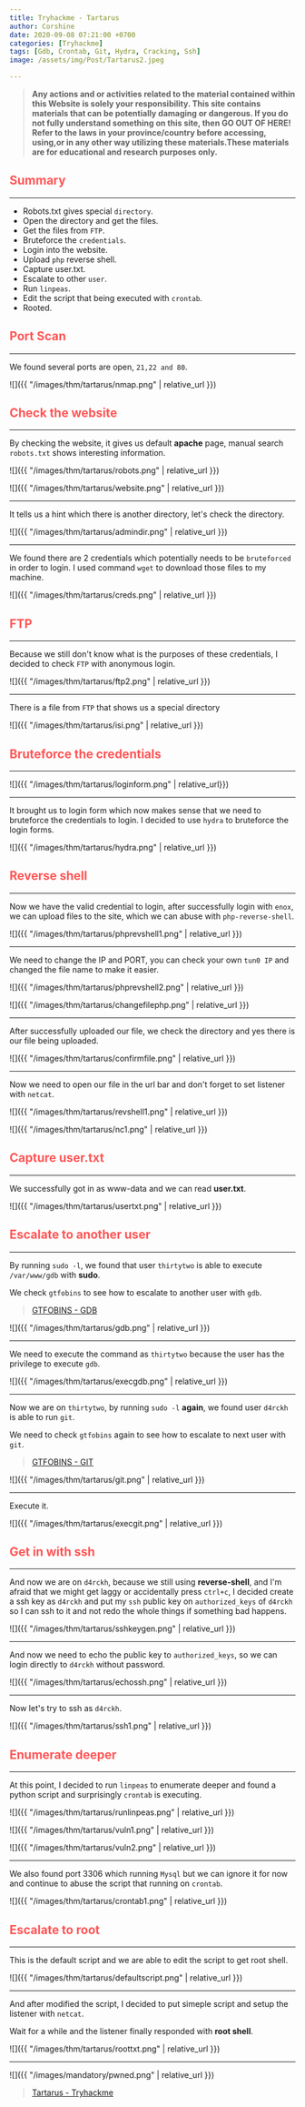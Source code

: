 ```yaml
---
title: Tryhackme - Tartarus
author: Corshine
date: 2020-09-08 07:21:00 +0700
categories: [Tryhackme]
tags: [Gdb, Crontab, Git, Hydra, Cracking, Ssh]
image: /assets/img/Post/Tartarus2.jpeg

---
```


>   **Any actions and or activities related to the material contained within this Website is solely your responsibility. This site contains materials that can be potentially damaging or dangerous. If you do not fully understand something on this site, then GO OUT OF HERE! Refer to the laws in your province/country before accessing, using,or in any other way utilizing these materials.These materials are for educational and research purposes only.**


## **<span style='color:#ff5555'>Summary</span>**
***
- Robots.txt gives special `directory`.
- Open the directory and get the files.
- Get the files from `FTP`.
- Bruteforce the `credentials`.
- Login into the website.
- Upload `php` reverse shell.
- Capture user.txt.
- Escalate to other `user`.
- Run `linpeas`.
- Edit the script that being executed with `crontab`.
- Rooted.

## **<span style='color:#ff5555'>Port Scan</span>**
***

We found several ports are open, `21,22 and 80`.

![]({{ "/images/thm/tartarus/nmap.png" | relative_url }})


## **<span style='color:#ff5555'>Check the website</span>**
***


By checking the website, it gives us default **apache** page, manual search `robots.txt` shows interesting information.

![]({{ "/images/thm/tartarus/robots.png" | relative_url }})

![]({{ "/images/thm/tartarus/website.png" | relative_url }})

***

It tells us a hint which there is another directory, let's check the directory.

![]({{ "/images/thm/tartarus/admindir.png" | relative_url }})

***

We found there are 2 credentials which potentially needs to be `bruteforced` in order to login.
I used command `wget` to download those files to my machine.

![]({{ "/images/thm/tartarus/creds.png" | relative_url }})

## **<span style='color:#ff5555'>FTP</span>**
***

Because we still don't know what is the purposes of these credentials, I decided to check `FTP` with anonymous login.

![]({{ "/images/thm/tartarus/ftp2.png" | relative_url }})

***

There is a file from `FTP` that shows us a special directory

![]({{ "/images/thm/tartarus/isi.png" | relative_url }})

## **<span style='color:#ff5555'>Bruteforce the credentials</span>**
***

![]({{ "/images/thm/tartarus/loginform.png" | relative_url}})

***

It brought us to login form which now makes sense that we need to bruteforce the credentials to login.
I decided to use `hydra` to bruteforce the login forms.

![]({{ "/images/thm/tartarus/hydra.png" | relative_url }})

## **<span style='color:#ff5555'>Reverse shell</span>**
***

Now we have the valid credential to login, after successfully login with `enox`, we can upload files to the site, which we can abuse with `php-reverse-shell`.

![]({{ "/images/thm/tartarus/phprevshell1.png" | relative_url }})

***

We need to change the IP and PORT, you can check your own `tun0 IP` and changed the file name to make it easier.

![]({{ "/images/thm/tartarus/phprevshell2.png" | relative_url }})

![]({{ "/images/thm/tartarus/changefilephp.png" | relative_url }})

***

After successfully uploaded our file, we check the directory and yes there is our file being uploaded.

![]({{ "/images/thm/tartarus/confirmfile.png" | relative_url }})

***

Now we need to open our file in the url bar and don't forget to set listener with `netcat`.

![]({{ "/images/thm/tartarus/revshell1.png" | relative_url }})

![]({{ "/images/thm/tartarus/nc1.png" | relative_url }})

## **<span style='color:#ff5555'>Capture user.txt</span>**
***

We successfully got in as www-data and we can read **user.txt**.

![]({{ "/images/thm/tartarus/usertxt.png" | relative_url }})

## **<span style='color:#ff5555'>Escalate to another user</span>**
***

By running `sudo -l`, we found that user `thirtytwo` is able to execute `/var/www/gdb` with **sudo**.

We check `gtfobins` to see how to escalate to another user with `gdb`.

> [GTFOBINS - GDB](https://gtfobins.github.io/gtfobins/gdb/)


![]({{ "/images/thm/tartarus/gdb.png" | relative_url }})

***

We need to execute the command as `thirtytwo` because the user has the privilege to execute `gdb`.

![]({{ "/images/thm/tartarus/execgdb.png" | relative_url }})

***

Now we are on `thirtytwo`, by running `sudo -l` **again**, we found user `d4rckh` is able to run `git`.

We need to check `gtfobins` again to see how to escalate to next user with `git`.

> [GTFOBINS - GIT](https://gtfobins.github.io/gtfobins/git/)

![]({{ "/images/thm/tartarus/git.png" | relative_url }})

***

Execute it.

![]({{ "/images/thm/tartarus/execgit.png" | relative_url }})

## **<span style='color:#ff5555'>Get in with ssh</span>**
***

And now we are on `d4rckh`, because we still using **reverse-shell**, and I'm afraid that we might get laggy or accidentally press `ctrl+c`, I decided create a ssh key as `d4rckh` and put my `ssh` public key on `authorized_keys` of `d4rckh` so I can ssh to it and not redo the whole things if something bad happens.

![]({{ "/images/thm/tartarus/sshkeygen.png" | relative_url }})

***

And now we need to echo the public key to `authorized_keys`, so we can login directly to `d4rckh` without password.

![]({{ "/images/thm/tartarus/echossh.png" | relative_url }})

***

Now let's try to ssh as `d4rckh`.

![]({{ "/images/thm/tartarus/ssh1.png" | relative_url }})

## **<span style='color:#ff5555'>Enumerate deeper</span>**
***

At this point, I decided to run `linpeas` to enumerate deeper and found a python script and surprisingly `crontab` is executing.

![]({{ "/images/thm/tartarus/runlinpeas.png" | relative_url }})

![]({{ "/images/thm/tartarus/vuln1.png" | relative_url }})

![]({{ "/images/thm/tartarus/vuln2.png" | relative_url }})

***

We also found port 3306 which running `Mysql` but we can ignore it for now and continue to abuse the script that running on `crontab`.

![]({{ "/images/thm/tartarus/crontab1.png" | relative_url }})

## **<span style='color:#ff5555'>Escalate to root</span>**
***

This is the default script and we are able to edit the script to get root shell.

![]({{ "/images/thm/tartarus/defaultscript.png" | relative_url }})

***

And after modified the script, I decided to put simeple script and setup the listener with `netcat`.

Wait for a while and the listener finally responded with **root shell**.

![]({{ "/images/thm/tartarus/roottxt.png" | relative_url }})

***

![]({{ "/images/mandatory/pwned.png" | relative_url }})


> [Tartarus - Tryhackme](https://tryhackme.com/room/tartarus)

